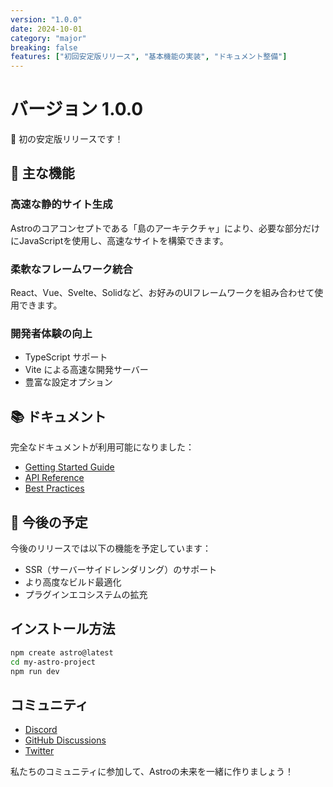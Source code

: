 ```yaml
---
version: "1.0.0"
date: 2024-10-01
category: "major"
breaking: false
features: ["初回安定版リリース", "基本機能の実装", "ドキュメント整備"]
---
```


# バージョン 1.0.0

🎊 初の安定版リリースです！

## 🚀 主な機能

### 高速な静的サイト生成

Astroのコアコンセプトである「島のアーキテクチャ」により、必要な部分だけにJavaScriptを使用し、高速なサイトを構築できます。

### 柔軟なフレームワーク統合

React、Vue、Svelte、Solidなど、お好みのUIフレームワークを組み合わせて使用できます。

### 開発者体験の向上

- TypeScript サポート
- Vite による高速な開発サーバー
- 豊富な設定オプション

## 📚 ドキュメント

完全なドキュメントが利用可能になりました：

- [Getting Started Guide](https://docs.example.com/getting-started)
- [API Reference](https://docs.example.com/api)
- [Best Practices](https://docs.example.com/best-practices)

## 🎯 今後の予定

今後のリリースでは以下の機能を予定しています：

- SSR（サーバーサイドレンダリング）のサポート
- より高度なビルド最適化
- プラグインエコシステムの拡充

## インストール方法

```bash
npm create astro@latest
cd my-astro-project
npm run dev
```

## コミュニティ

- [Discord](https://discord.gg/astro)
- [GitHub Discussions](https://github.com/astro/discussions)
- [Twitter](https://twitter.com/astrodotbuild)

私たちのコミュニティに参加して、Astroの未来を一緒に作りましょう！

